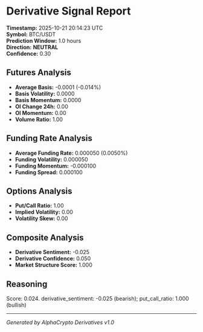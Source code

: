 # Derivative Signal Report

**Timestamp:** 2025-10-21 20:14:23 UTC  
**Symbol:** BTC/USDT  
**Prediction Window:** 1.0 hours  
**Direction:** **NEUTRAL**  
**Confidence:** 0.30

## Futures Analysis
- **Average Basis:** -0.0001 (-0.014%)
- **Basis Volatility:** 0.0000
- **Basis Momentum:** 0.0000
- **OI Change 24h:** 0.00
- **OI Momentum:** 0.00
- **Volume Ratio:** 1.00

## Funding Rate Analysis
- **Average Funding Rate:** 0.000050 (0.0050%)
- **Funding Volatility:** 0.000050
- **Funding Momentum:** -0.000100
- **Funding Spread:** 0.000100

## Options Analysis
- **Put/Call Ratio:** 1.00
- **Implied Volatility:** 0.00
- **Volatility Skew:** 0.00

## Composite Analysis
- **Derivative Sentiment:** -0.025
- **Derivative Confidence:** 0.050
- **Market Structure Score:** 1.000

## Reasoning
Score: 0.024. derivative_sentiment: -0.025 (bearish); put_call_ratio: 1.000 (bullish)

---
*Generated by AlphaCrypto Derivatives v1.0*
